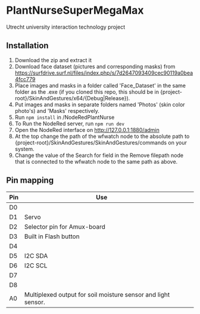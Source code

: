 # PlantNurseSuperMegaMax

Utrecht university interaction technology project

## Installation

1. Download the zip and extract it
2. Download face dataset (pictures and corresponding masks) from https://surfdrive.surf.nl/files/index.php/s/7d2647093409cec90119a0bea4fcc779
3. Place images and masks in a folder called 'Face_Dataset' in the same folder as the .exe (if you cloned this repo, this should be in {project-root}/SkinAndGestures/x64/{Debug|Release}).
4. Put images and masks in separate folders named 'Photos' (skin color photo's) and 'Masks' respectively.
5. Run `npm install` in /NodeRedPlantNurse
6. To Run the NodeRed server, run `npm run dev`
7. Open the NodeRed interface on http://127.0.0.1:1880/admin
8. At the top change the path of the wfwatch node to the absolute path to {project-root}/SkinAndGestures/SkinAndGestures/commands on your system.
9. Change the value of the Search for field in the Remove filepath node that is connected to the wfwatch node to the same path as above.

## Pin mapping

| Pin  | Use                                                          |      |      |
| ---- | ------------------------------------------------------------ | ---- | ---- |
| D0   |                                                              |      |      |
| D1   | Servo                                                        |      |      |
| D2   | Selector pin for Amux-board                                  |      |      |
| D3   | Built in Flash button                                        |      |      |
| D4   |                                                              |      |      |
| D5   | I2C SDA                                                      |      |      |
| D6   | I2C SCL                                                      |      |      |
| D7   |                                                              |      |      |
| D8   |                                                              |      |      |
| A0   | Multiplexed output for soil moisture sensor and light sensor. |      |      |
